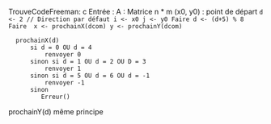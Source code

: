 TrouveCodeFreeman: c
    Entrée : A : Matrice n * m 
    (x0, y0) : point de départ
    ```
        d <- 2 // Direction par défaut
        i <- x0
        j <- y0
        Faire
            d <- (d+5) % 8 
            Faire 
                x <- prochainX(dcom)
                y <- prochainY(dcom)
    ```    
  ```      
    prochainX(d) 
        si d = 0 OU d = 4 
            renvoyer 0
        sinon si d = 1 OU d = 2 OU D = 3
            renvoyer 1
        sinon si d = 5 OU d = 6 OU d = -1
            renvoyer -1
        sinon
           Erreur()
  ```
prochainY(d) même principe
